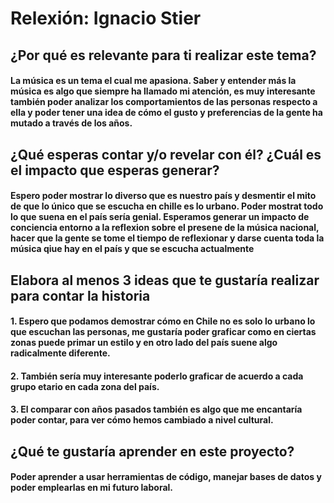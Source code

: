 # Relexión: Ignacio Stier
## ¿Por qué es relevante para ti realizar este tema?
#### La música es un tema el cual me apasiona. Saber y entender más la música es algo que siempre ha llamado mi atención, es muy interesante también poder analizar los comportamientos de las personas respecto a ella y poder tener una idea de cómo el gusto y preferencias de la gente ha mutado a través de los años.
## ¿Qué esperas contar y/o revelar con él? ¿Cuál es el impacto que esperas generar?
#### Espero poder mostrar lo diverso que es nuestro país y desmentir el mito de que lo único que se escucha en chille es lo urbano. Poder mostrat todo lo que suena en el país sería genial. Esperamos generar un impacto de conciencia entorno a la reflexion sobre el presene de la música nacional, hacer que la gente se tome el tiempo de reflexionar y darse cuenta toda la música qiue hay en el país y que se escucha actualmente
## Elabora al menos 3 ideas que te gustaría realizar para contar la historia
#### 1. Espero que podamos demostrar cómo en Chile no es solo lo urbano lo que escuchan las personas, me gustaría poder graficar como en ciertas zonas puede primar un estilo y en otro lado del país suene algo radicalmente diferente.
#### 2. También sería muy interesante poderlo graficar de acuerdo a cada grupo etario en cada zona del país.
#### 3. El comparar con años pasados también es algo que me encantaría poder contar, para ver cómo hemos cambiado a nivel cultural. 

 

## ¿Qué te gustaría aprender en este proyecto?
#### Poder aprender a usar herramientas de código, manejar bases de datos y poder emplearlas en mi futuro laboral.

